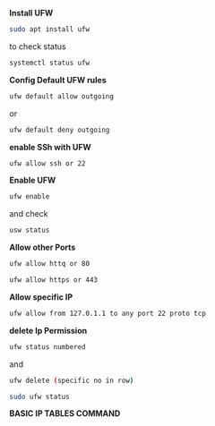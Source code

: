 **Install UFW**
```bash
sudo apt install ufw
```
to check status
```bash
systemctl status ufw
```
**Config Default UFW rules**
```bash
ufw default allow outgoing
```
or
```bash
ufw default deny outgoing
```
**enable SSh with UFW**
```bash
ufw allow ssh or 22
```
**Enable UFW**
```bash
ufw enable
```
and check
```bash
usw status
```
**Allow other Ports**
```bash
ufw allow httq or 80
```
```bash
ufw allow https or 443
```
**Allow specific IP**
```bash
ufw allow from 127.0.1.1 to any port 22 proto tcp
```
**delete Ip Permission**
```bash
ufw status numbered
```
and 

```bash
ufw delete (specific no in row)
```
```bash
sudo ufw status
```

**BASIC IP TABLES COMMAND**


